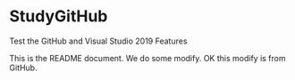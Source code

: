 # StudyGitHub
Test the GitHub and Visual Studio 2019 Features

This is the README document.
We do some modify.
OK this modify is from GitHub.

